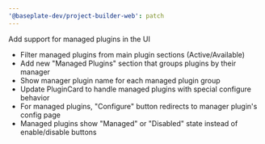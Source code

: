```yaml
---
'@baseplate-dev/project-builder-web': patch
---
```


Add support for managed plugins in the UI

- Filter managed plugins from main plugin sections (Active/Available)
- Add new "Managed Plugins" section that groups plugins by their manager
- Show manager plugin name for each managed plugin group
- Update PluginCard to handle managed plugins with special configure behavior
- For managed plugins, "Configure" button redirects to manager plugin's config page
- Managed plugins show "Managed" or "Disabled" state instead of enable/disable buttons
